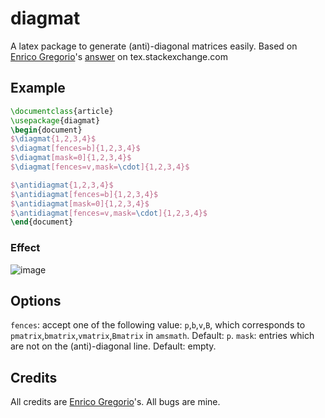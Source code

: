 # diagmat
A latex package to generate (anti)-diagonal matrices easily. Based on [Enrico Gregorio](https://tex.stackexchange.com/users/4427/egreg)'s [answer](https://tex.stackexchange.com/a/539741/107173) on tex.stackexchange.com
## Example
```tex
\documentclass{article}
\usepackage{diagmat}
\begin{document}
$\diagmat{1,2,3,4}$
$\diagmat[fences=b]{1,2,3,4}$
$\diagmat[mask=0]{1,2,3,4}$
$\diagmat[fences=v,mask=\cdot]{1,2,3,4}$

$\antidiagmat{1,2,3,4}$
$\antidiagmat[fences=b]{1,2,3,4}$
$\antidiagmat[mask=0]{1,2,3,4}$
$\antidiagmat[fences=v,mask=\cdot]{1,2,3,4}$
\end{document}
```
### Effect
![image](https://user-images.githubusercontent.com/7012463/201358557-678a6824-74c9-4dae-8a9a-81be0c26fd1d.png)

## Options
`fences`: accept one of the following value: `p`,`b`,`v`,`B`, which corresponds to `pmatrix`,`bmatrix`,`vmatrix`,`Bmatrix` in `amsmath`. Default: `p`.
`mask`: entries which are not on the (anti)-diagonal line. Default: empty.

## Credits
All credits are [Enrico Gregorio](https://tex.stackexchange.com/users/4427/egreg)'s. All bugs are mine.
